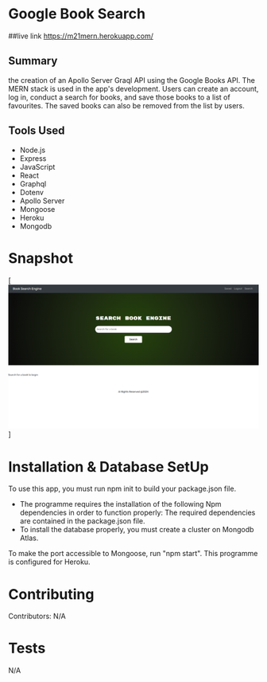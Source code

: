 # Google Book Search 
##live link
https://m21mern.herokuapp.com/

## Summary
the creation of an Apollo Server Graql API using the Google Books API. The MERN stack is used in the app's development. Users can create an account, log in, conduct a search for books, and save those books to a list of favourites. The saved books can also be removed from the list by users.

## Tools Used

* Node.js
* Express
* JavaScript
* React
* Graphql
* Dotenv
* Apollo Server
* Mongoose
* Heroku
* Mongodb



# Snapshot

[![Book Search](images/BookSearchDemo.png)]





# Installation & Database SetUp
To use this app, you must run npm init to build your package.json file.
* The programme requires the installation of the following Npm dependencies in order to function properly: The required dependencies are contained in the package.json file.
* To install the database properly, you must create a cluster on Mongodb Atlas.


To make the port accessible to Mongoose, run "npm start". This programme is configured for Heroku.






# Contributing
​Contributors: N/A

# Tests
N/A

